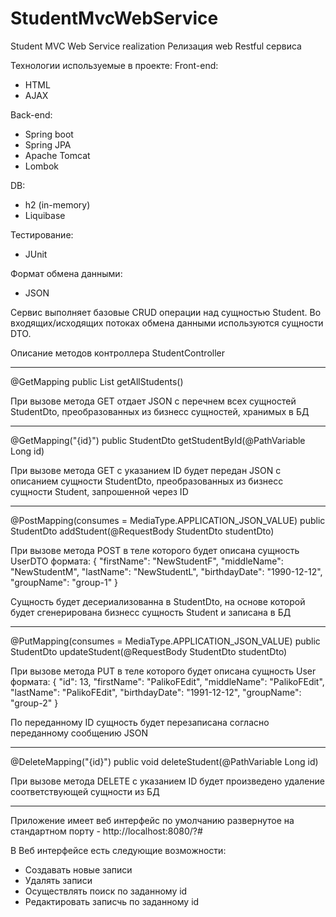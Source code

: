 # StudentMvcWebService
Student MVC Web Service realization
Релизация web Restful сервиса

Технологии используемые в проекте:
Front-end:
- HTML
- AJAX

Back-end:
- Spring boot
- Spring JPA
- Apache Tomcat
- Lombok

DB:
- h2 (in-memory)
- Liquibase

Тестирование:
- JUnit

Формат обмена данными:
- JSON

Сервис выполняет базовые CRUD операции над сущностью Student.
Во входящих/исходящих потоках обмена данными используются сущности DTO.

Описание методов контроллера StudentController
***
@GetMapping
public List<StudentDto> getAllStudents()

При вызове метода GET отдает JSON с перечнем всех сущностей StudentDto, преобразованных из бизнесс сущностей, хранимых в БД
***
@GetMapping("{id}")
public StudentDto getStudentById(@PathVariable Long id)

При вызове метода GET c указанием ID будет передан JSON с описанием сущности StudentDto, преобразованных из бизнесс сущности Student, запрошенной через ID
***
 @PostMapping(consumes = MediaType.APPLICATION_JSON_VALUE)
 public StudentDto addStudent(@RequestBody StudentDto studentDto)
 
 При вызове метода POST в теле которого будет описана сущность UserDTO формата:
{
    "firstName": "NewStudentF",
    "middleName": "NewStudentM",
    "lastName": "NewStudentL",
    "birthdayDate": "1990-12-12",
    "groupName": "group-1"
}

Сущность будет десериализованна в StudentDto, на основе которой будет сгенерирована бизнесс сущность Student и записана в БД
***
@PutMapping(consumes = MediaType.APPLICATION_JSON_VALUE)
public StudentDto updateStudent(@RequestBody StudentDto studentDto)

При вызове метода PUT в теле которого будет описана сущность User формата:
{
        "id": 13,
        "firstName": "PalikoFEdit",
        "middleName": "PalikoFEdit",
        "lastName": "PalikoFEdit",
        "birthdayDate": "1991-12-12",
        "groupName": "group-2"
}

По переданному ID сущность будет перезаписана согласно переданному сообщению JSON
***
@DeleteMapping("{id}")
public void deleteStudent(@PathVariable Long id)

При вызове метода DELETE c указанием ID будет произведено удаление соответствующей сущности из БД
***
Приложение имеет веб интерфейс по умолчанию развернутое на стандартном порту - http://localhost:8080/?#

В Веб интерфейсе есть следующие возможности:
- Создавать новые записи
- Удалять записи
- Осуществлять поиск по заданному id
- Редактировать записчь по заданному id
